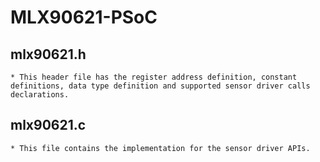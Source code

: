 # MLX90621-PSoC

mlx90621.h
-----------
	* This header file has the register address definition, constant definitions, data type definition and supported sensor driver calls declarations.

 mlx90621.c
------------
	* This file contains the implementation for the sensor driver APIs.
